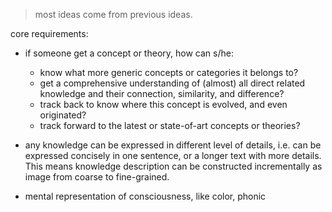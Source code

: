 > most ideas come from previous ideas.

core requirements:

- if someone get a concept or theory, how can s/he:
  + know what more generic concepts or categories it belongs to?
  + get a comprehensive understanding of (almost) all direct related knowledge and their connection, similarity, and difference?
  + track back to know where this concept is evolved, and even originated?
  + track forward to the latest or state-of-art concepts or theories?

- any knowledge can be expressed in different level of details, i.e. can be expressed concisely in one sentence, or a longer text with more details. This means knowledge description can be constructed incrementally as image from coarse to fine-grained.
- mental representation of consciousness, like color, phonic